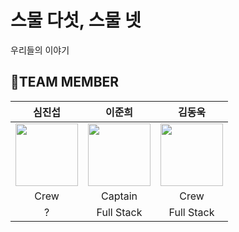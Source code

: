 # 스물 다섯, 스물 넷

우리들의 이야기

## 🐣TEAM MEMBER
|심진섭|이준희|김동욱|
|:-:|:-:|:-:|
|<img src="https://user-images.githubusercontent.com/71700079/178104045-41a1ba01-2eeb-457c-be3d-16203fd4c826.jpg" width="100" height="100">|<img src="https://user-images.githubusercontent.com/71700079/178104045-41a1ba01-2eeb-457c-be3d-16203fd4c826.jpg" width="100" height="100">|<img src="https://user-images.githubusercontent.com/71700079/178104045-41a1ba01-2eeb-457c-be3d-16203fd4c826.jpg" width="100" height="100">|
|Crew|Captain|Crew|
|?|Full Stack|Full Stack|